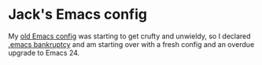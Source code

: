 # Jack's Emacs config

My [old Emacs config](https://code.google.com/p/letouj-emacs-cfg/) was starting to get crufty and unwieldy, so I declared [.emacs bankruptcy](http://emacsblog.org/2007/10/07/declaring-emacs-bankruptcy/) and am starting over with a fresh config and an overdue upgrade to Emacs 24.
